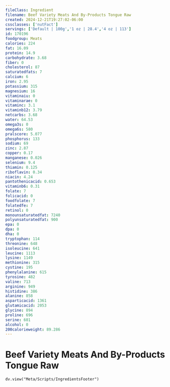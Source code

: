 ```yaml
---
fileClass: Ingredient
filename: Beef Variety Meats And By-Products Tongue Raw
created: 2024-12-21T19:27:02-06:00
cssclasses: ['nutFact']
servings: ['Default | 100g','1 oz | 28.4','4 oz | 113']
id: 170196
foodgroup: Meats
calories: 224
fat: 16.09
protein: 14.9
carbohydrate: 3.68
fiber: 0
cholesterol: 87
saturatedfats: 7
calcium: 6
iron: 2.95
potassium: 315
magnesium: 16
vitaminaiu: 0
vitaminarae: 0
vitaminc: 3.1
vitaminb12: 3.79
netcarbs: 3.68
water: 64.53
omega3s: 0
omega6s: 580
pralscore: 5.077
phosphorus: 133
sodium: 69
zinc: 2.87
copper: 0.17
manganese: 0.026
selenium: 9.4
thiamin: 0.125
riboflavin: 0.34
niacin: 4.24
pantothenicacid: 0.653
vitaminb6: 0.31
folate: 7
folicacid: 0
foodfolate: 7
folatedfe: 7
retinol: 0
monounsaturatedfat: 7240
polyunsaturatedfat: 900
epa: 0
dpa: 0
dha: 0
tryptophan: 114
threonine: 648
isoleucine: 641
leucine: 1113
lysine: 1149
methionine: 315
cystine: 195
phenylalanine: 615
tyrosine: 482
valine: 713
arginine: 949
histidine: 386
alanine: 858
asparticacid: 1361
glutamicacid: 2053
glycine: 894
proline: 696
serine: 601
alcohol: 0
200calorieweight: 89.286
---
```


# Beef Variety Meats And By-Products Tongue Raw

```dataviewjs
dv.view("Meta/Scripts/IngredientsFooter")
```